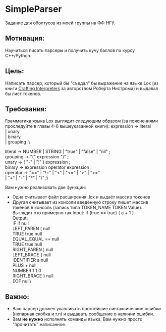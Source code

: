 # SimpleParser
Задание для оболтусов из моей группы на ФФ НГУ.

## Мотивация:
Научиться писать парсеры и получить кучу баллов по курсу C++/Python.

## Цель:
Написать парсер, который бы "съедал" бы выражение на языке Lox (из книги [Crafting Interpreters](https://craftinginterpreters.com) за авторством Роберта Нистрома) и выдавал бы лист токенов. 

## Требования: 
Грамматика языка Lox выглядит следующим образом (за пояснениями проследуйте в главы 4-6 вышеуказанной книги):
expression     → literal\
            | unary\
            | binary\
            | grouping ;\

literal        → NUMBER | STRING | "true" | "false" | "nil" ;\
grouping       → "(" expression ")" ;\
unary          → ( "-" | "!" ) expression ;\
binary         → expression operator expression ;\
operator       → "==" | "!=" | "<" | "<=" | ">" | ">="\
            | "+"  | "-"  | "*" | "/" ;\

Вам нужно реализовать две функции:
* Одна считывает файл расширения .lox и выдаёт массив токенов
* Другая считывает из консоли введённую строку пишет массив токенов в консоль (запись типа TOKEN_NAME TOKEN Value).
Выглядит это примерно так
    Input: if (true == true) { a + 1 }\
    Output:\
    IF if null\
    LEFT_PAREN ( null\
    TRUE true null\
    EQUAL_EQUAL == null\
    TRUE true null\
    RIGHT_PAREN ) null\
    LEFT_BRACE { null\
    IDENTIFIER a null\
    PLUS + null\
    NUMBER 1 1.0\
    RIGHT_BRACE } null\
    EOF  null\

## Важно: 
* Ваш парсер должен улавливать простейшие синтаксические ошибки (непарная скобка и т.п) и выдавать сообщение о наличии ошибки.
* Вам **не нужно** исполнять команды языка. Вам нужно просто "прочитать" написанное.
